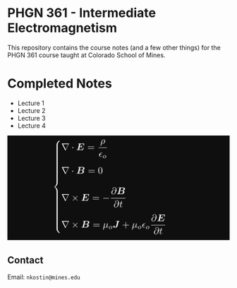 # PHGN 361 - Intermediate Electromagnetism

This repository contains the course notes (and a few other things) for the PHGN 361 course taught at Colorado School of Mines.

# Completed Notes

+ Lecture 1
+ Lecture 2
+ Lecture 3
+ Lecture 4

![Maxwell Equations](images/maxwell_eqns.png?raw=true)

## Contact

Email: `nkostin@mines.edu`
